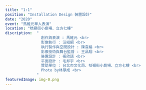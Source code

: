 ```yaml
---
title: "1:1"
position: "Installation Design 裝置設計"
date: "2020"
event: "馬維元單人表演"
location: "牿嶺街小劇場、立方七樓"
discription:  "
                創作與表演 : 馬維元 <br>
                影像執行 : 汪紹綱 <br>
                執行製作與空間設計 : 陳韋綸 <br>
                影像技術與舞台監督 : 王品翔 <br>
                裝置設計 : 張欣語 <br>
                平面設計 : 毛邦宇 <br>
                贊助單位 : 台北市文化局、牯嶺街小劇場、立方七樓 <br>
                Photo by林厚成 <br>
              "
featuredImage: img-0.png
---
```

